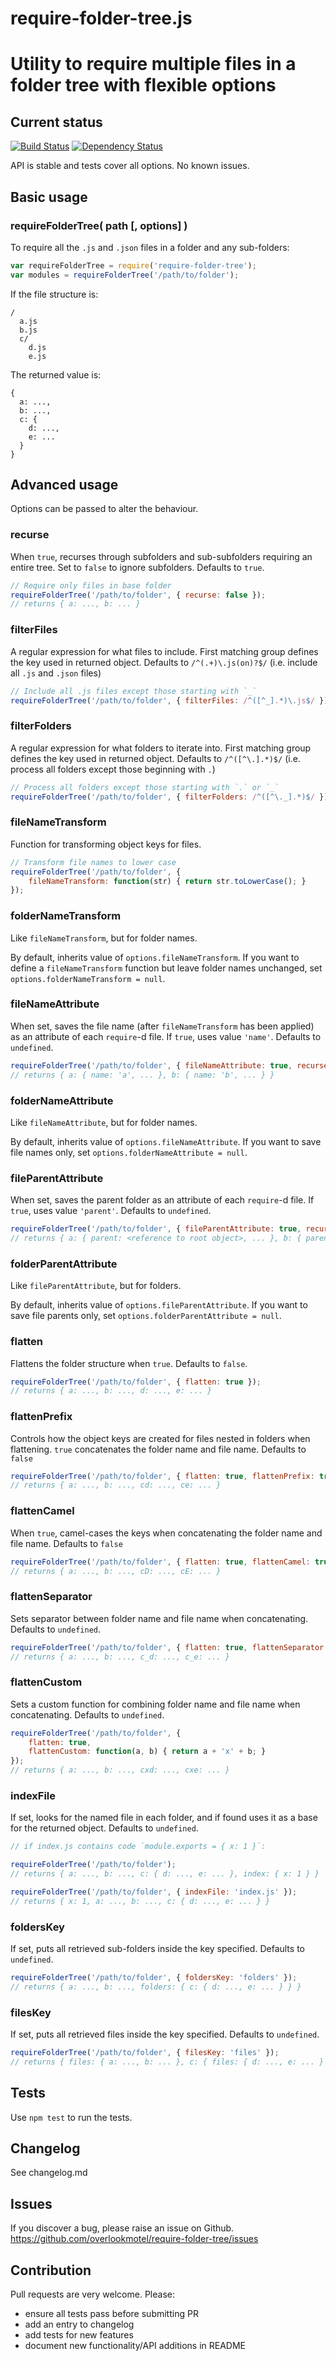 # require-folder-tree.js

# Utility to require multiple files in a folder tree with flexible options

## Current status

[![Build Status](https://secure.travis-ci.org/overlookmotel/require-folder-tree.png?branch=master)](http://travis-ci.org/overlookmotel/require-folder-tree)
[![Dependency Status](https://david-dm.org/overlookmotel/require-folder-tree.png)](https://david-dm.org/overlookmotel/require-folder-tree)

API is stable and tests cover all options. No known issues.

## Basic usage

### requireFolderTree( path [, options] )

To require all the `.js` and `.json` files in a folder and any sub-folders:

```js
var requireFolderTree = require('require-folder-tree');
var modules = requireFolderTree('/path/to/folder');
```

If the file structure is:

	/
	  a.js
	  b.js
	  c/
	    d.js
	    e.js

The returned value is:

	{
	  a: ...,
	  b: ...,
	  c: {
	    d: ...,
	    e: ...
	  }
	}

## Advanced usage

Options can be passed to alter the behaviour.

### recurse

When `true`, recurses through subfolders and sub-subfolders requiring an entire tree. Set to `false` to ignore subfolders.
Defaults to `true`.

```js
// Require only files in base folder
requireFolderTree('/path/to/folder', { recurse: false });
// returns { a: ..., b: ... }
```

### filterFiles

A regular expression for what files to include. First matching group defines the key used in returned object.
Defaults to `/^(.+)\.js(on)?$/` (i.e. include all `.js` and `.json` files)

```js
// Include all .js files except those starting with `_`
requireFolderTree('/path/to/folder', { filterFiles: /^([^_].*)\.js$/ });
```

### filterFolders

A regular expression for what folders to iterate into. First matching group defines the key used in returned object.
Defaults to `/^([^\.].*)$/` (i.e. process all folders except those beginning with `.`)

```js
// Process all folders except those starting with `.` or `_`
requireFolderTree('/path/to/folder', { filterFolders: /^([^\._].*)$/ });
```

### fileNameTransform

Function for transforming object keys for files.

```js
// Transform file names to lower case
requireFolderTree('/path/to/folder', {
	fileNameTransform: function(str) { return str.toLowerCase(); }
});
```

### folderNameTransform

Like `fileNameTransform`, but for folder names.

By default, inherits value of `options.fileNameTransform`. If you want to define a `fileNameTransform` function but leave folder names unchanged, set `options.folderNameTransform = null`.

### fileNameAttribute

When set, saves the file name (after `fileNameTransform` has been applied) as an attribute of each `require`-d file.
If `true`, uses value `'name'`. Defaults to `undefined`.

```js
requireFolderTree('/path/to/folder', { fileNameAttribute: true, recurse: false });
// returns { a: { name: 'a', ... }, b: { name: 'b', ... } }
```

### folderNameAttribute

Like `fileNameAttribute`, but for folder names.

By default, inherits value of `options.fileNameAttribute`. If you want to save file names only, set `options.folderNameAttribute = null`.

### fileParentAttribute

When set, saves the parent folder as an attribute of each `require`-d file.
If `true`, uses value `'parent'`. Defaults to `undefined`.

```js
requireFolderTree('/path/to/folder', { fileParentAttribute: true, recurse: false });
// returns { a: { parent: <reference to root object>, ... }, b: { parent: <reference to root object>, ... } }
```

### folderParentAttribute

Like `fileParentAttribute`, but for folders.

By default, inherits value of `options.fileParentAttribute`. If you want to save file parents only, set `options.folderParentAttribute = null`.

### flatten

Flattens the folder structure when `true`.
Defaults to `false`.

```js
requireFolderTree('/path/to/folder', { flatten: true });
// returns { a: ..., b: ..., d: ..., e: ... }
```

### flattenPrefix

Controls how the object keys are created for files nested in folders when flattening.
`true` concatenates the folder name and file name.
Defaults to `false`

```js
requireFolderTree('/path/to/folder', { flatten: true, flattenPrefix: true });
// returns { a: ..., b: ..., cd: ..., ce: ... }
```

### flattenCamel

When `true`, camel-cases the keys when concatenating the folder name and file name.
Defaults to `false`

```js
requireFolderTree('/path/to/folder', { flatten: true, flattenCamel: true });
// returns { a: ..., b: ..., cD: ..., cE: ... }
```

### flattenSeparator

Sets separator between folder name and file name when concatenating.
Defaults to `undefined`.

```js
requireFolderTree('/path/to/folder', { flatten: true, flattenSeparator: '_' });
// returns { a: ..., b: ..., c_d: ..., c_e: ... }
```

### flattenCustom

Sets a custom function for combining folder name and file name when concatenating.
Defaults to `undefined`.

```js
requireFolderTree('/path/to/folder', {
	flatten: true,
	flattenCustom: function(a, b) { return a + 'x' + b; }
});
// returns { a: ..., b: ..., cxd: ..., cxe: ... }
```

### indexFile

If set, looks for the named file in each folder, and if found uses it as a base for the returned object.
Defaults to `undefined`.

```js
// if index.js contains code `module.exports = { x: 1 }`:

requireFolderTree('/path/to/folder');
// returns { a: ..., b: ..., c: { d: ..., e: ... }, index: { x: 1 } }

requireFolderTree('/path/to/folder', { indexFile: 'index.js' });
// returns { x: 1, a: ..., b: ..., c: { d: ..., e: ... } }
```

### foldersKey

If set, puts all retrieved sub-folders inside the key specified.
Defaults to `undefined`.

```js
requireFolderTree('/path/to/folder', { foldersKey: 'folders' });
// returns { a: ..., b: ..., folders: { c: { d: ..., e: ... } } }
```

### filesKey

If set, puts all retrieved files inside the key specified.
Defaults to `undefined`.

```js
requireFolderTree('/path/to/folder', { filesKey: 'files' });
// returns { files: { a: ..., b: ... }, c: { files: { d: ..., e: ... } } }
```

## Tests

Use `npm test` to run the tests.

## Changelog

See changelog.md

## Issues

If you discover a bug, please raise an issue on Github. https://github.com/overlookmotel/require-folder-tree/issues

## Contribution

Pull requests are very welcome. Please:

* ensure all tests pass before submitting PR
* add an entry to changelog
* add tests for new features
* document new functionality/API additions in README
